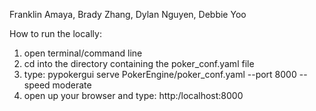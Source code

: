 Franklin Amaya, Brady Zhang, Dylan Nguyen, Debbie Yoo

How to run the locally:
  1) open terminal/command line
  2) cd into the directory containing the poker_conf.yaml file
  3) type: pypokergui serve PokerEngine/poker_conf.yaml --port 8000 --speed moderate
  4) open up your browser and type: http:/localhost:8000
